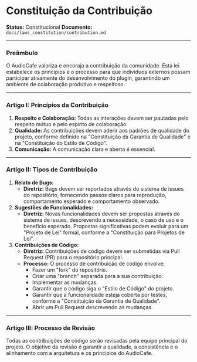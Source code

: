 # Constituição da Contribuição

**Status:** Constitucional
**Documento:** `docs/laws_constitution/contribution.md`

---

### **Preâmbulo**

O AudioCafe valoriza e encoraja a contribuição da comunidade. Esta lei estabelece os princípios e o processo para que indivíduos externos possam participar ativamente do desenvolvimento do plugin, garantindo um ambiente de colaboração produtivo e respeitoso.

---

### **Artigo I: Princípios da Contribuição**

1.  **Respeito e Colaboração:** Todas as interações devem ser pautadas pelo respeito mútuo e pelo espírito de colaboração.
2.  **Qualidade:** As contribuições devem aderir aos padrões de qualidade do projeto, conforme definido na "Constituição da Garantia de Qualidade" e na "Constituição do Estilo de Código".
3.  **Comunicação:** A comunicação clara e aberta é essencial.

---

### **Artigo II: Tipos de Contribuição**

1.  **Relato de Bugs:**
    *   **Diretriz:** Bugs devem ser reportados através do sistema de issues do repositório, fornecendo passos claros para reprodução, comportamento esperado e comportamento observado.
2.  **Sugestões de Funcionalidades:**
    *   **Diretriz:** Novas funcionalidades devem ser propostas através do sistema de issues, descrevendo a necessidade, o caso de uso e o benefício esperado. Propostas significativas podem evoluir para um "Projeto de Lei" formal, conforme a "Constituição para Projetos de Lei".
3.  **Contribuições de Código:**
    *   **Diretriz:** Contribuições de código devem ser submetidas via Pull Request (PR) para o repositório principal.
    *   **Processo:** O processo de contribuição de código envolve:
        *   Fazer um "fork" do repositório.
        *   Criar uma "branch" separada para a sua contribuição.
        *   Implementar as mudanças.
        *   Garantir que o código siga o "Estilo de Código" do projeto.
        *   Garantir que a funcionalidade esteja coberta por testes, conforme a "Constituição da Garantia de Qualidade".
        *   Abrir um Pull Request descrevendo as mudanças.

---

### **Artigo III: Processo de Revisão**

Todas as contribuições de código serão revisadas pela equipe principal do projeto. O objetivo da revisão é garantir a qualidade, a consistência e o alinhamento com a arquitetura e os princípios do AudioCafe.
